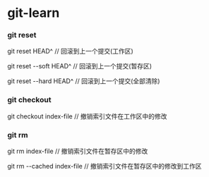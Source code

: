 # git-learn
### git reset
git reset HEAD^ // 回滚到上一个提交(工作区)
 
git reset --soft HEAD^ // 回滚到上一个提交(暂存区)

git reset --hard HEAD^ // 回滚到上一个提交(全部清除)

### git checkout
git checkout index-file // 撤销索引文件在工作区中的修改

### git rm
git rm index-file // 撤销索引文件在暂存区中的修改

git rm --cached index-file // 撤销索引文件在暂存区中的修改到工作区

